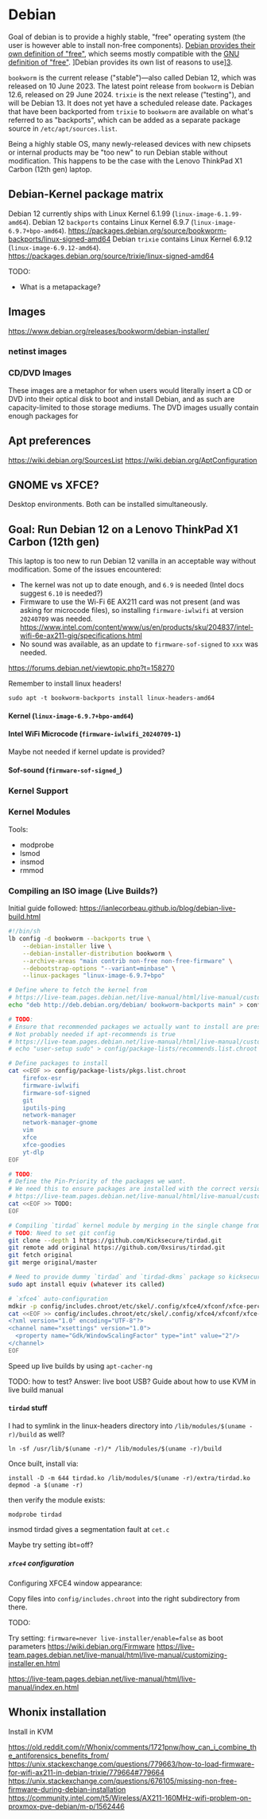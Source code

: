 # Debian

Goal of debian is to provide a highly stable, "free" operating system (the user is however able to install non-free components).
[Debian provides their own definition of "free"][1], which seems mostly compatible with the [GNU definition of "free"][2].
]Debian provides its own list of reasons to use][3].

`bookworm` is the current release ("stable")—also called Debian 12, which was released on 10 June 2023.
The latest point release from `bookworm` is Debian 12.6, released on 29 June 2024.
`trixie` is the next release ("testing"), and will be Debian 13.
It does not yet have a scheduled release date.
Packages that have been backported from `trixie` to `bookworm` are available on what's referred to as "backports", which can be added as a separate package source in `/etc/apt/sources.list`.

Being a highly stable OS, many newly-released devices with new chipsets or internal products may be "too new" to run Debian stable without modification.
This happens to be the case with the Lenovo ThinkPad X1 Carbon (12th gen) laptop.

## Debian-Kernel package matrix

Debian 12 currently ships with Linux Kernel 6.1.99 (`linux-image-6.1.99-amd64`).
Debian 12 `backports` contains Linux Kernel 6.9.7 (`linux-image-6.9.7+bpo-amd64`). https://packages.debian.org/source/bookworm-backports/linux-signed-amd64
Debian `trixie` contains Linux Kernel 6.9.12 (`linux-image-6.9.12-amd64`). https://packages.debian.org/source/trixie/linux-signed-amd64

TODO:

- What is a metapackage?

## Images

https://www.debian.org/releases/bookworm/debian-installer/

### netinst images

### CD/DVD Images

These images are a metaphor for when users would literally insert a CD or DVD into their optical disk to boot and install Debian, and as such are capacity-limited to those storage mediums.
The DVD images usually contain enough packages for

## Apt preferences

https://wiki.debian.org/SourcesList
https://wiki.debian.org/AptConfiguration

## GNOME vs XFCE?

Desktop environments.
Both can be installed simultaneously.

## Goal: Run Debian 12 on a Lenovo ThinkPad X1 Carbon (12th gen)

This laptop is too new to run Debian 12 vanilla in an acceptable way without modification.
Some of the issues encountered:

* The kernel was not up to date enough, and `6.9` is needed (Intel docs suggest `6.10` is needed?)
* Firmware to use the Wi-Fi 6E AX211 card was not present (and was asking for microcode files), so installing `firmware-iwlwifi` at version `20240709` was needed.
  https://www.intel.com/content/www/us/en/products/sku/204837/intel-wifi-6e-ax211-gig/specifications.html
* No sound was available, as an update to `firmware-sof-signed` to `xxx` was needed.

https://forums.debian.net/viewtopic.php?t=158270

Remember to install linux headers!

```
sudo apt -t bookworm-backports install linux-headers-amd64
```

#### Kernel (`linux-image-6.9.7+bpo-amd64`)

#### Intel WiFi Microcode (`firmware-iwlwifi_20240709-1`)

Maybe not needed if kernel update is provided?

#### Sof-sound (`firmware-sof-signed_`)

### Kernel Support

### Kernel Modules

Tools:

* modprobe
* lsmod
* insmod
* rmmod

### Compiling an ISO image (Live Builds?)

Initial guide followed: https://ianlecorbeau.github.io/blog/debian-live-build.html

```sh
#!/bin/sh
lb config -d bookworm --backports true \
    --debian-installer live \
    --debian-installer-distribution bookworm \
    --archive-areas "main contrib non-free non-free-firmware" \
    --debootstrap-options "--variant=minbase" \
    --linux-packages "linux-image-6.9.7+bpo"

# Define where to fetch the kernel from
# https://live-team.pages.debian.net/live-manual/html/live-manual/customizing-package-installation.en.html#429
echo "deb http://deb.debian.org/debian/ bookworm-backports main" > config/archives/bookworm-backports.list.chroot

# TODO:
# Ensure that recommended packages we actually want to install are present
# Not probably needed if apt-recommends is true
# https://live-team.pages.debian.net/live-manual/html/live-manual/customizing-package-installation.en.html
# echo "user-setup sudo" > config/package-lists/recommends.list.chroot

# Define packages to install
cat <<EOF >> config/package-lists/pkgs.list.chroot
    firefox-esr
    firmware-iwlwifi
    firmware-sof-signed
    git
    iputils-ping
    network-manager
    network-manager-gnome
    vim
    xfce
    xfce-goodies
    yt-dlp
EOF

# TODO:
# Define the Pin-Priority of the packages we want.
# We need this to ensure packages are installed with the correct version.
# https://live-team.pages.debian.net/live-manual/html/live-manual/customizing-package-installation.en.html#389
cat <<EOF >> TODO:
EOF

# Compiling `tirdad` kernel module by merging in the single change from the upstream `0xsirus` remote that wasn't included in Kicksecure.
# TODO: Need to set git config
git clone --depth 1 https://github.com/Kicksecure/tirdad.git
git remote add original https://github.com/0xsirus/tirdad.git
git fetch original
git merge original/master

# Need to provide dummy `tirdad` and `tirdad-dkms` package so kicksecure does not attempt to install.
sudo apt install equiv (whatever its called)

# `xfce4` auto-configuration
mdkir -p config/includes.chroot/etc/skel/.config/xfce4/xfconf/xfce-perchannel-xml/
cat <<EOF >> config/includes.chroot/etc/skel/.config/xfce4/xfconf/xfce-perchannel-xml/xsettings.xml
<?xml version="1.0" encoding="UTF-8"?>
<channel name="xsettings" version="1.0">
  <property name="Gdk/WindowScalingFactor" type="int" value="2"/>
</channel>
EOF
```

Speed up live builds by using `apt-cacher-ng`

TODO: how to test?
Answer: live boot USB? Guide about how to use KVM in live build manual

#### `tirdad` stuff
I had to symlink in the linux-headers directory into `/lib/modules/$(uname -r)/build` as well?

```
ln -sf /usr/lib/$(uname -r)/* /lib/modules/$(uname -r)/build
```

Once built, install via:

```
install -D -m 644 tirdad.ko /lib/modules/$(uname -r)/extra/tirdad.ko
depmod -a $(uname -r)
```

then verify the module exists:

```
modprobe tirdad
```

insmod tirdad gives a segmentation fault at `cet.c`

Maybe try setting ibt=off?

##### `xfce4` configuration

Configuring XFCE4 window appearance:

Copy files into `config/includes.chroot` into the right subdirectory from there.

TODO:

Try setting: `firmware=never live-installer/enable=false` as boot parameters
https://wiki.debian.org/Firmware
https://live-team.pages.debian.net/live-manual/html/live-manual/customizing-installer.en.html

https://live-team.pages.debian.net/live-manual/html/live-manual/index.en.html

## Whonix installation

Install in KVM

https://old.reddit.com/r/Whonix/comments/1721pnw/how_can_i_combine_the_antiforensics_benefits_from/
https://unix.stackexchange.com/questions/779663/how-to-load-firmware-for-wifi-ax211-in-debian-trixie/779664#779664
https://unix.stackexchange.com/questions/676105/missing-non-free-firmware-during-debian-installation
https://community.intel.com/t5/Wireless/AX211-160MHz-wifi-problem-on-proxmox-pve-debian/m-p/1562446

[1]: https://www.debian.org/intro/free
[2]: https://www.gnu.org/philosophy/free-sw.html
[3]: https://www.debian.org/intro/why_debian
